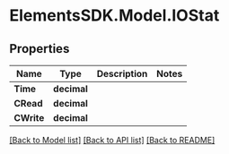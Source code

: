 # ElementsSDK.Model.IOStat

## Properties

Name | Type | Description | Notes
------------ | ------------- | ------------- | -------------
**Time** | **decimal** |  | 
**CRead** | **decimal** |  | 
**CWrite** | **decimal** |  | 

[[Back to Model list]](../#documentation-for-models) [[Back to API list]](../#documentation-for-api-endpoints) [[Back to README]](../)

